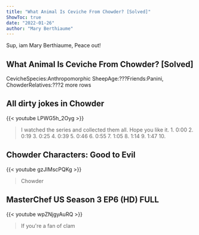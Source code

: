 ```yaml
---
title: "What Animal Is Ceviche From Chowder? [Solved]"
ShowToc: true 
date: "2022-01-26"
author: "Mary Berthiaume" 
---
```


Sup, iam Mary Berthiaume, Peace out!
## What Animal Is Ceviche From Chowder? [Solved]
CevicheSpecies:Anthropomorphic SheepAge:???Friends:Panini, ChowderRelatives:???2 more rows

## All dirty jokes in Chowder
{{< youtube LPWG5h_2Oyg >}}
>I watched the series and collected them all. Hope you like it. 1. 0:00 2. 0:19 3. 0:25 4. 0:39 5. 0:46 6. 0:55 7. 1:05 8. 1:14 9. 1:47 10.

## Chowder Characters: Good to Evil
{{< youtube gzJIMscPQKg >}}
>Chowder

## MasterChef US Season 3 EP6 (HD) FULL
{{< youtube wpZNjgyAuRQ >}}
>If you're a fan of clam 

